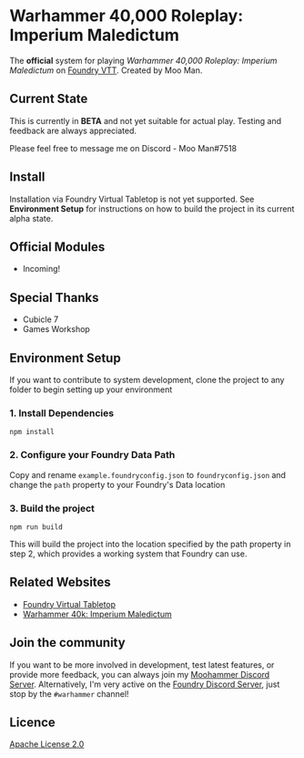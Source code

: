 # Warhammer 40,000 Roleplay: Imperium Maledictum
The **official** system for playing *Warhammer 40,000 Roleplay: Imperium Maledictum* on [Foundry VTT](https://foundryvtt.com/). Created by Moo Man.

<!-- ![](https://img.shields.io/github/v/release/moo-man/ImpMal-FoundryVTT?label=Latest%20Version)
![](https://img.shields.io/github/downloads/moo-man/ImpMal-FoundryVTT/latest/impmal.zip?label=Downloads%20%28Latest%20Version%29)
![](https://img.shields.io/badge/FoundryVTT%20Compatibility-V10-orange) -->

## Current State
This is currently in **BETA** and not yet suitable for actual play. Testing and feedback are always appreciated. 

Please feel free to message me on Discord - Moo Man#7518

## Install
<!-- 1. Go to the setup page and choose **Game Systems**.
2. Click the **Install System** button, find Imperium Maledictum in the search feature, and click install
3. Create a Game World using the Imperium Maledictum system. -->

Installation via Foundry Virtual Tabletop is not yet supported. See **Environment Setup** for instructions on how to build the project in its current alpha state.


## Official Modules
- Incoming!

## Special Thanks
- Cubicle 7
- Games Workshop

## Environment Setup

If you want to contribute to system development, clone the project to any folder to begin setting up your environment

### 1. Install Dependencies

```
npm install
```
### 2. Configure your Foundry Data Path

Copy and rename `example.foundryconfig.json` to `foundryconfig.json` and change the `path` property to your Foundry's Data location

### 3. Build the project

```
npm run build
```
This will build the project into the location specified by the path property in step 2, which provides a working system that Foundry can use.

## Related Websites
- [Foundry Virtual Tabletop](https://foundryvtt.com)
- [Warhammer 40k: Imperium Maledictum](https://www.cubicle7games.com/product-category/warhammer-40k/)

<!-- ## Have an issue?
Use the Bug Reporter (found in the settings sidebar tab within Foundry) to report any bugs or issues. Alternatively, you can submit an issue your self on the [issues page](https://github.com/moo-man/WrathAndGlory-FoundryVTT/issues). -->

## Join the community
If you want to be more involved in development, test latest features, or provide more feedback, you can always join my [Moohammer Discord Server](https://discord.gg/GrMcdeDHh8). Alternatively, I'm very active on the [Foundry Discord Server](https://discord.gg/foundryvtt), just stop by the `#warhammer` channel!

## Licence
[Apache License 2.0](https://choosealicense.com/licenses/apache-2.0/)
